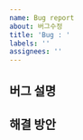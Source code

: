 ```yaml
---
name: Bug report
about: 버그수정
title: 'Bug : '
labels: ''
assignees: ''
---
```


## 버그 설명

## 해결 방안
